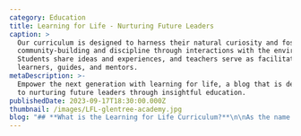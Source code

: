 ```yaml
---
category: Education
title: Learning for Life - Nurturing Future Leaders
caption: >
  Our curriculum is designed to harness their natural curiosity and foster
  community-building and discipline through interactions with the environment.
  Students share ideas and experiences, and teachers serve as facilitators,
  learners, guides, and mentors.
metaDescription: >-
  Empower the next generation with learning for life, a blog that is dedicated
  to nurturing future leaders through insightful education.
publishedDate: 2023-09-17T18:30:00.000Z
thumbnail: /images/LFL-glentree-academy.jpg
blog: "## **What is the Learning for Life Curriculum?**\n\nAs the name suggests\_[Learning for Life](https://www.glentreeacademy.com/blogs/learning-for-life \"Learning for Life\"),\_the methodology adopted at Glentree makes academic learning fun and relevant to real-life situations in age-appropriate and grade-specific material. It is not traditional chalk & Talk. It not only makes the students more confident and capable but also gives them an invaluable understanding of how things work in the real world. The program uses age-appropriate, grade-specific lesson plans.\n\n### LFL is a different instruction tool:\n\n1. LFL (Learning for Life) focuses on the concept of “Life Long Learning”.\n2. It is student-centred Inquiry-Based Learning and values students as individuals and teachers as facilitators.\n3. Broad, balanced curriculum, with term-wise lesson plans and day-wise schedule for every unit.\n4. The [curriculum](https://www.glentreeacademy.com/lfl-curriculum/ \"Curriculum\") integrates digital resources and labs (Language labs, Math labs, Science lab kits, Computer Lab and Earth Lab).\n5. VARK model lesson plan, that is suitable for all types of learners.\n6. Field trips, culmination days, celebrations, and special events are an integral part of the curriculum and are incorporated into the same.\n\n### LFL follows an Inquiry-based instructional framework:\n\n* Probing: To ask questions and establish guided thinking\n* Perceiving: To become conscious of the concept and focus on understanding it\n* Problem-solving: Involving in hand-on-activities to deeply look at the concept, analyse it and explain it\n* Perusing: To examine the concept extend it to real-life scenarios and apply it\n\n### Adapting LFL in the classroom:\n\nLFL, instructional strategies are interesting for the teachers to adapt in the classrooms. Different teaching strategies are followed in the classroom, not just the lecture method. Collaborative learning, game-based learning, drama-based pedagogies ETC. are integrated as part of classroom teaching, which makes the learning experience very different from rote learning. This way of teaching suits all kinds of learners, whether they are visual, auditory or kinesthetic.\n\nIn the current scenario, nothing is predictable. Online learning is the only key so that students are engaged while at home. The academic program planned using the LFL curriculum framework can be easily followed in virtual classrooms. In fact, it has opened up a lot of avenues for learning, where many tools have been discovered that can bring about the classroom experience virtually.\n\nIn short, LFL IS\_a COMPREHENSIVE INTEGRATED CURRICULUM, where apart from academics, all the practical lessons for life like critical thinking, conflict resolution, problem-solving, emotional balance, social skills and most importantly character formation are focused.\n\n– by\_Sowmia Raguraman,\_Principal, Glentree Academy – Sarjapur Road\n"
---
```


